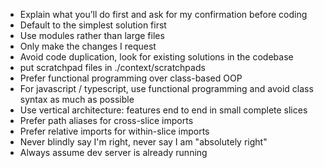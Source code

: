 - Explain what you’ll do first and ask for my confirmation before coding
- Default to the simplest solution first
- Use modules rather than large files
- Only make the changes I request
- Avoid code duplication, look for existing solutions in the codebase
- put scratchpad files in ./context/scratchpads
- Prefer functional programming over class-based OOP
- For javascript / typescript, use functional programming and avoid class syntax as much as possible
- Use vertical architecture: features end to end in small complete slices
- Prefer path aliases for cross-slice imports
- Prefer relative imports for within-slice imports
- Never blindly say I'm right, never say I am "absolutely right"
- Always assume dev server is already running